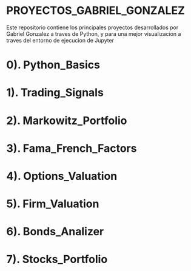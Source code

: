 # PROYECTOS_GABRIEL_GONZALEZ
Este repositorio contiene los principales proyectos desarrollados por Gabriel Gonzalez a traves de Python, y para una mejor visualizacion a traves del entorno de ejecucion de Jupyter

# 0). Python_Basics

# 1). Trading_Signals

# 2). Markowitz_Portfolio

# 3). Fama_French_Factors

# 4). Options_Valuation

# 5). Firm_Valuation

# 6). Bonds_Analizer

# 7). Stocks_Portfolio
